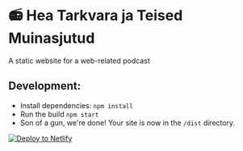 # 📻 Hea Tarkvara ja Teised Muinasjutud

A static website for a web-related podcast

## Development:

- Install dependencies: `npm install`
- Run the build `npm start`
- Son of a gun, we're done! Your site is now in the `/dist` directory.

[![Deploy to Netlify](https://www.netlify.com/img/deploy/button.svg)](https://app.netlify.com/start/deploy?repository=https://github.com/andreasvirkus/software-fairy-tales-podcast-web)
